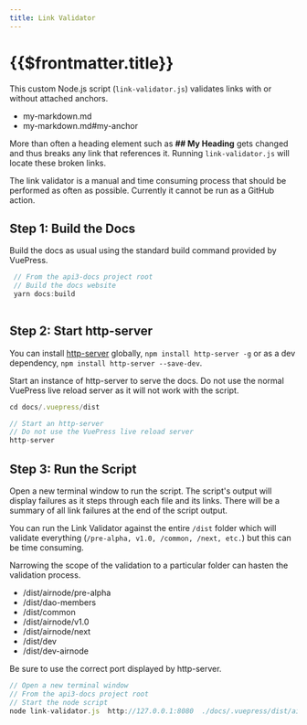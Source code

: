 ```yaml
---
title: Link Validator
---
```


# {{$frontmatter.title}}

<TocHeader />
<TOC class="table-of-contents" :include-level="[2,3]" />

This custom Node.js script (`link-validator.js`) validates links with or without attached anchors. 

- my-markdown.md
- my-markdown.md#my-anchor

More than often a heading element such as **## My Heading** gets changed and thus breaks any link that references it. Running `link-validator.js` will locate these broken links. 

The link validator is a manual and time consuming process that should be performed as often as possible. Currently it cannot be run as a GitHub action.

## Step 1: Build the Docs

Build the docs as usual using the standard build command provided by VuePress.

```js
 // From the api3-docs project root
 // Build the docs website 
 yarn docs:build
 
 ```

## Step 2: Start http-server

You can install [http-server](https://www.npmjs.com/package/http-server) globally, `npm install http-server -g` or as a dev dependency, `npm install http-server --save-dev`. 

Start an instance of http-server to serve the docs. Do not use the normal VuePress live reload server as it will not work with the script. 

 ```js
 cd docs/.vuepress/dist
 
 // Start an http-server
 // Do not use the VuePress live reload server
 http-server
 ```

## Step 3: Run the Script

Open a new terminal window to run the script. The script's output will display failures as it steps through each file and its links. There will be a summary of all link failures at the end of the script output.

You can run the Link Validator against the entire `/dist` folder which will validate everything (`/pre-alpha, v1.0, /common, /next, etc.`) but this can be time consuming.

Narrowing the scope of the validation to a particular folder can hasten the validation process.

- /dist/airnode/pre-alpha
- /dist/dao-members
- /dist/common
- /dist/airnode/v1.0
- /dist/airnode/next
- /dist/dev
- /dist/dev-airnode   

Be sure to use the correct port displayed by http-server.

 ```js
 // Open a new terminal window
 // From the api3-docs project root
 // Start the node script
 node link-validator.js  http://127.0.0.1:8080  ./docs/.vuepress/dist/airnode/v1.0
```
